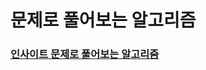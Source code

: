 
# 문제로 풀어보는 알고리즘







### [인사이트 문제로 풀어보는 알고리즘](https://blog.insightbook.co.kr/2012/07/25/%ec%95%8c%ea%b3%a0%eb%a6%ac%ec%a6%98-%ed%95%9c-%eb%b2%88-%eb%b0%b0%ec%9b%8c%eb%b3%bc%ea%b9%8c%ec%9a%94/)